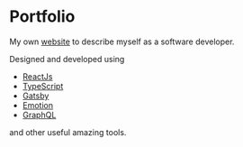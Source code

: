 # Portfolio

My own [website](https://kkuban.me) to describe myself as a software developer.

Designed and developed using

- [ReactJs](https://reactjs.org/)
- [TypeScript](https://www.typescriptlang.org/)
- [Gatsby](https://www.gatsbyjs.com/)
- [Emotion](https://emotion.sh/docs/introduction)
- [GraphQL](https://graphql.org/)

and other useful amazing tools.
